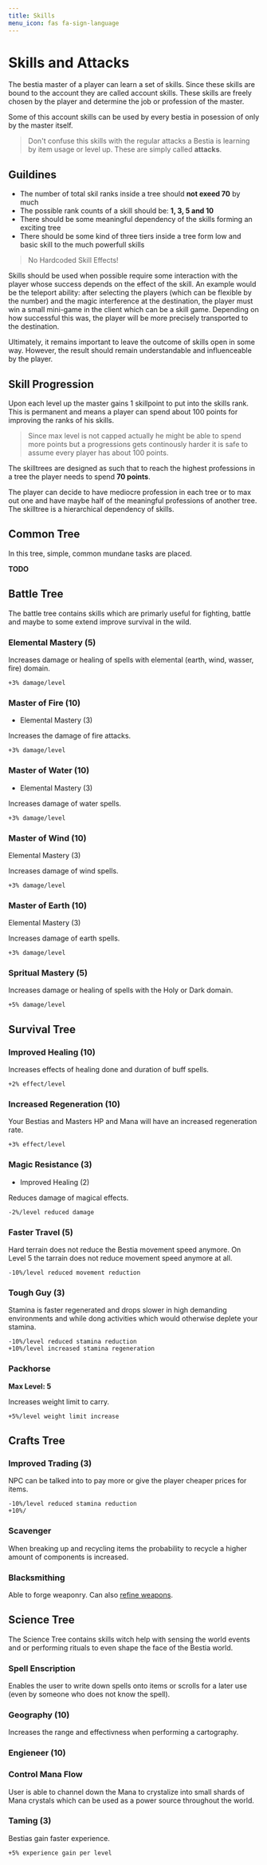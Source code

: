 ```yaml
---
title: Skills
menu_icon: fas fa-sign-language
---
```

# <i class="fas fa-sign-language"></i> Skills and Attacks

The bestia master of a player can learn a set of skills. Since these skills are bound to the account they are called
account skills. These skills are freely chosen by the player and determine the job or profession of the master.

Some of this account skills can be used by every bestia in posession of only by the master itself.

> Don't confuse this skills with the regular attacks a Bestia is learning by item usage or level up. These are simply
> called **attacks**.

## Guildines

* The number of total skil ranks inside a tree should **not exeed 70** by much
* The possible rank counts of a skill should be: **1, 3, 5 and 10**
* There should be some meaningful dependency of the skills forming an exciting tree
* There should be some kind of three tiers inside a tree form low and basic skill to the much powerfull skills

> No Hardcoded Skill Effects!

Skills should be used when possible require some interaction with the player whose success depends on the effect of the
skill. An example would be the teleport ability: after selecting the players (which can be flexible by the number) and
the magic interference at the destination, the player must win a small mini-game in the client which can be a skill
game. Depending on how successful this was, the player will be more precisely transported to the destination.

Ultimately, it remains important to leave the outcome of skills open in some way. However, the result should remain
understandable and influenceable by the player.

## Skill Progression

Upon each level up the master gains 1 skillpoint to put into the skills rank. This is permanent and means a player can
spend about 100 points for improving the ranks of his skills.

> Since max level is not capped actually he might be able to spend more points but a progressions gets continously
> harder it is safe to assume every player has about 100 points.

The skilltrees are designed as such that to reach the highest professions in a tree the player needs to spend **70 points**.

The player can decide to have mediocre profession in each tree or to max out one and have maybe half of the
meaningful professions of another tree. The skilltree is a hierarchical dependency of skills.

## Common Tree

In this tree, simple, common mundane tasks are placed.

**TODO**

## Battle Tree

The battle tree contains skills which are primarly useful for fighting, battle and maybe to some extend improve survival
 in the wild.

### Elemental Mastery (5)

Increases damage or healing of spells with elemental (earth, wind, wasser, fire) domain.

```
+3% damage/level
```

### Master of Fire (10)

* Elemental Mastery (3)

Increases the damage of fire attacks.

```
+3% damage/level
```

### Master of Water (10)

* Elemental Mastery (3)

Increases damage of water spells.

```
+3% damage/level
```

### Master of Wind (10)

Elemental Mastery (3)

Increases damage of wind spells.

```
+3% damage/level
```

### Master of Earth (10)

Elemental Mastery (3)

Increases damage of earth spells.

```
+3% damage/level
```

### Spritual Mastery (5)

Increases damage or healing of spells with the Holy or Dark domain.

```
+5% damage/level
```

## Survival Tree

### Improved Healing (10)

Increases effects of healing done and duration of buff spells.

```
+2% effect/level
```

### Increased Regeneration (10)

Your Bestias and Masters HP and Mana will have an increased regeneration rate.

```
+3% effect/level
```

### Magic Resistance (3)

* Improved Healing (2)

Reduces damage of magical effects.

```
-2%/level reduced damage
```

### Faster Travel (5)

Hard terrain does not reduce the Bestia movement speed anymore. On Level 5 the tarrain does not reduce movement speed anymore at all.

```
-10%/level reduced movement reduction
```

### Tough Guy (3)

Stamina is faster regenerated and drops slower in high demanding environments and while dong activities which would otherwise
deplete your stamina.

```
-10%/level reduced stamina reduction
+10%/level increased stamina regeneration
```

### Packhorse

**Max Level: 5**

Increases weight limit to carry.

```
+5%/level weight limit increase
```

## Crafts Tree

### Improved Trading (3)

NPC can be talked into to pay more or give the player cheaper prices for items.

```
-10%/level reduced stamina reduction
+10%/
```

### Scavenger

When breaking up and recycling items the probability to recycle a higher amount of components is increased.

### Blacksmithing

Able to forge weaponry. Can also [refine weapons](/mechanics/items/#weapon-refinement).

## Science Tree

The Science Tree contains skills witch help with sensing the world events and or performing rituals to even shape the
face of the Bestia world.

### Spell Enscription

Enables the user to write down spells onto items or scrolls for a later use (even by someone who does not know the spell).

### Geography (10)

Increases the range and effectivness when performing a cartography.

### Engieneer (10)

### Control Mana Flow

User is able to channel down the Mana to crystalize into small shards of Mana crystals which can be used as a power source throughout the world.

### Taming (3)

Bestias gain faster experience.

```
+5% experience gain per level
```